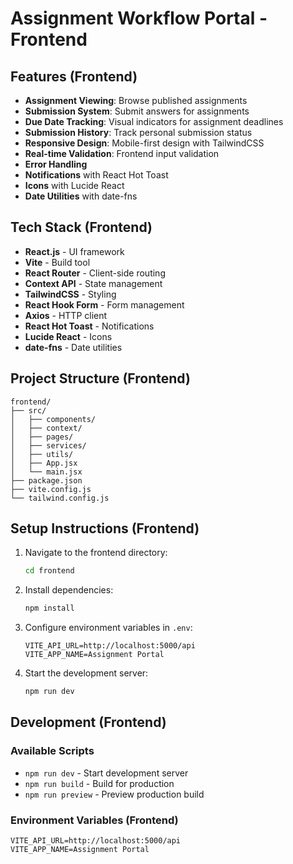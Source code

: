 # Assignment Workflow Portal - Frontend

## Features (Frontend)
- **Assignment Viewing**: Browse published assignments
- **Submission System**: Submit answers for assignments
- **Due Date Tracking**: Visual indicators for assignment deadlines
- **Submission History**: Track personal submission status
- **Responsive Design**: Mobile-first design with TailwindCSS
- **Real-time Validation**: Frontend input validation
- **Error Handling**
- **Notifications** with React Hot Toast
- **Icons** with Lucide React
- **Date Utilities** with date-fns

## Tech Stack (Frontend)
- **React.js** - UI framework
- **Vite** - Build tool
- **React Router** - Client-side routing
- **Context API** - State management
- **TailwindCSS** - Styling
- **React Hook Form** - Form management
- **Axios** - HTTP client
- **React Hot Toast** - Notifications
- **Lucide React** - Icons
- **date-fns** - Date utilities

## Project Structure (Frontend)
```
frontend/
├── src/
│   ├── components/
│   ├── context/
│   ├── pages/
│   ├── services/
│   ├── utils/
│   ├── App.jsx
│   └── main.jsx
├── package.json
├── vite.config.js
└── tailwind.config.js
```

## Setup Instructions (Frontend)
1. Navigate to the frontend directory:
   ```bash
   cd frontend
   ```

2. Install dependencies:
   ```bash
   npm install
   ```

3. Configure environment variables in `.env`:
   ```env
   VITE_API_URL=http://localhost:5000/api
   VITE_APP_NAME=Assignment Portal
   ```

4. Start the development server:
   ```bash
   npm run dev
   ```

## Development (Frontend)
### Available Scripts
- `npm run dev` - Start development server
- `npm run build` - Build for production
- `npm run preview` - Preview production build

### Environment Variables (Frontend)
```env
VITE_API_URL=http://localhost:5000/api
VITE_APP_NAME=Assignment Portal
```
